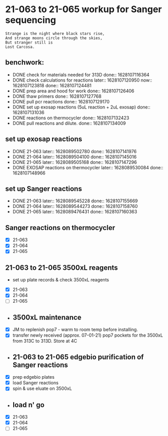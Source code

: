 # 21-063 to 21-065 workup for Sanger sequencing

``` ad-quote
Strange is the night where black stars rise,
And strange moons circle through the skies,
But stranger still is
Lost Carcosa.
```
## benchwork:
- DONE check for materials needed for 313D
  done:: 1628107116364
- DONE check calculations for reactions
  later:: 1628107120950
  now:: 1628107123818
  done:: 1628107124481
- DONE prep area and hood for work
  done:: 1628107126406
- DONE thaw primers
  done:: 1628107127768
- DONE pull pcr reactions
  done:: 1628107129170
- DONE set up exosap reactions (5uL reaction + 2uL exosap)
  done:: 1628107131036
- DONE reactions on thermocycler
  done:: 1628107132423
- DONE pull reactions and dilute.
  done:: 1628107134009
## set up exosap reactions
- DONE   21-063
  later:: 1628089502780
  done:: 1628107141976
- DONE  21-064
  later:: 1628089504100
  done:: 1628107145016
- DONE  21-065
  later:: 1628089505168
  done:: 1628107147296
- DONE EXOSAP reactions on thermocycler
  later:: 1628089530084
  done:: 1628107148966
## set up Sanger reactions
- DONE 21-063
  later:: 1628089545228
  done:: 1628107155669
- DONE 21-064
  later:: 1628089544273
  done:: 1628107158760
- DONE 21-065
  later:: 1628089476431
  done:: 1628107160363
## Sanger reactions on thermocycler
- [x]  21-063
- [x] 21-064
- [x] 21-065
## 21-063 to 21-065 3500xL reagents
- set up plate records & check 3500xL reagents
- [x]  21-063
- [x] 21-064
- [ ] 21-065
- ## 3500xL maintenance
- [x] JM to replenish pop7 - warm to room temp before installing.
- [x] transfer newly received (approx. 07-01-21) pop7 pockets for the 3500xL from 313C to 313D. Store at 4C
- ## 21-063 to 21-065 edgebio purification of Sanger reactions
- [x]  prep edgebio plates
- [x]  load Sanger reactions
- [x]  spin & use eluate on 3500xL
- ## load n' go
- [x]  21-063
- [x] 21-064
- [ ] 21-065